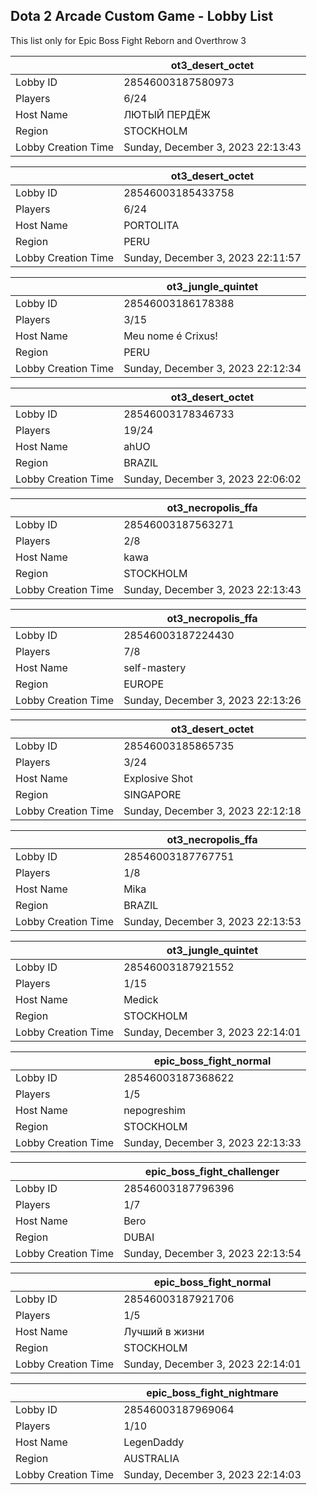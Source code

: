 ## Dota 2 Arcade Custom Game - Lobby List

This list only for Epic Boss Fight Reborn and Overthrow 3

|  | ot3_desert_octet |
| ------ | ------ |
| Lobby ID | 28546003187580973 |
| Players | 6/24 |
| Host Name | ЛЮТЫЙ ПЕРДЁЖ |
| Region | STOCKHOLM |
| Lobby Creation Time | Sunday, December 3, 2023 22:13:43 |


|  | ot3_desert_octet |
| ------ | ------ |
| Lobby ID | 28546003185433758 |
| Players | 6/24 |
| Host Name | PORTOLITA |
| Region | PERU |
| Lobby Creation Time | Sunday, December 3, 2023 22:11:57 |


|  | ot3_jungle_quintet |
| ------ | ------ |
| Lobby ID | 28546003186178388 |
| Players | 3/15 |
| Host Name | Meu nome é Crixus! |
| Region | PERU |
| Lobby Creation Time | Sunday, December 3, 2023 22:12:34 |


|  | ot3_desert_octet |
| ------ | ------ |
| Lobby ID | 28546003178346733 |
| Players | 19/24 |
| Host Name | ahUO |
| Region | BRAZIL |
| Lobby Creation Time | Sunday, December 3, 2023 22:06:02 |


|  | ot3_necropolis_ffa |
| ------ | ------ |
| Lobby ID | 28546003187563271 |
| Players | 2/8 |
| Host Name | kawa |
| Region | STOCKHOLM |
| Lobby Creation Time | Sunday, December 3, 2023 22:13:43 |


|  | ot3_necropolis_ffa |
| ------ | ------ |
| Lobby ID | 28546003187224430 |
| Players | 7/8 |
| Host Name | self-mastery |
| Region | EUROPE |
| Lobby Creation Time | Sunday, December 3, 2023 22:13:26 |


|  | ot3_desert_octet |
| ------ | ------ |
| Lobby ID | 28546003185865735 |
| Players | 3/24 |
| Host Name | Explosive Shot |
| Region | SINGAPORE |
| Lobby Creation Time | Sunday, December 3, 2023 22:12:18 |


|  | ot3_necropolis_ffa |
| ------ | ------ |
| Lobby ID | 28546003187767751 |
| Players | 1/8 |
| Host Name | Mika |
| Region | BRAZIL |
| Lobby Creation Time | Sunday, December 3, 2023 22:13:53 |


|  | ot3_jungle_quintet |
| ------ | ------ |
| Lobby ID | 28546003187921552 |
| Players | 1/15 |
| Host Name | Medick |
| Region | STOCKHOLM |
| Lobby Creation Time | Sunday, December 3, 2023 22:14:01 |


|  | epic_boss_fight_normal |
| ------ | ------ |
| Lobby ID | 28546003187368622 |
| Players | 1/5 |
| Host Name | nepogreshim |
| Region | STOCKHOLM |
| Lobby Creation Time | Sunday, December 3, 2023 22:13:33 |


|  | epic_boss_fight_challenger |
| ------ | ------ |
| Lobby ID | 28546003187796396 |
| Players | 1/7 |
| Host Name | Bero |
| Region | DUBAI |
| Lobby Creation Time | Sunday, December 3, 2023 22:13:54 |


|  | epic_boss_fight_normal |
| ------ | ------ |
| Lobby ID | 28546003187921706 |
| Players | 1/5 |
| Host Name | Лучший в жизни |
| Region | STOCKHOLM |
| Lobby Creation Time | Sunday, December 3, 2023 22:14:01 |


|  | epic_boss_fight_nightmare |
| ------ | ------ |
| Lobby ID | 28546003187969064 |
| Players | 1/10 |
| Host Name | LegenDaddy |
| Region | AUSTRALIA |
| Lobby Creation Time | Sunday, December 3, 2023 22:14:03 |


